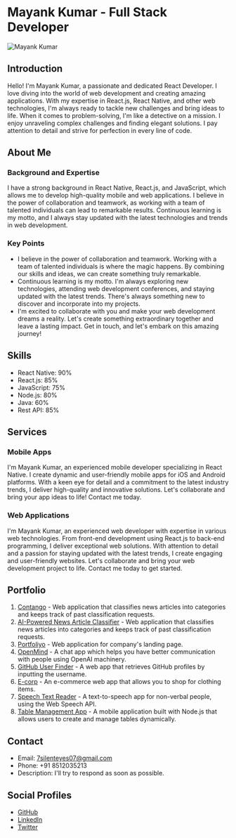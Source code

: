 # Mayank Kumar - Full Stack Developer

![Mayank Kumar](https://images.unsplash.com/photo-1514790193030-c89d266d5a9d)

## Introduction

Hello! I'm Mayank Kumar, a passionate and dedicated React Developer. I love diving into the world of web development and creating amazing applications. With my expertise in React.js, React Native, and other web technologies, I'm always ready to tackle new challenges and bring ideas to life. When it comes to problem-solving, I'm like a detective on a mission. I enjoy unraveling complex challenges and finding elegant solutions. I pay attention to detail and strive for perfection in every line of code.

## About Me

### Background and Expertise

I have a strong background in React Native, React.js, and JavaScript, which allows me to develop high-quality mobile and web applications. I believe in the power of collaboration and teamwork, as working with a team of talented individuals can lead to remarkable results. Continuous learning is my motto, and I always stay updated with the latest technologies and trends in web development.

### Key Points

- I believe in the power of collaboration and teamwork. Working with a team of talented individuals is where the magic happens. By combining our skills and ideas, we can create something truly remarkable.
- Continuous learning is my motto. I'm always exploring new technologies, attending web development conferences, and staying updated with the latest trends. There's always something new to discover and incorporate into my projects.
- I'm excited to collaborate with you and make your web development dreams a reality. Let's create something extraordinary together and leave a lasting impact. Get in touch, and let's embark on this amazing journey!

## Skills

- React Native: 90%
- React.js: 85%
- JavaScript: 75%
- Node.js: 80%
- Java: 60%
- Rest API: 85%

## Services

### Mobile Apps

I'm Mayank Kumar, an experienced mobile developer specializing in React Native. I create dynamic and user-friendly mobile apps for iOS and Android platforms. With a keen eye for detail and a commitment to the latest industry trends, I deliver high-quality and innovative solutions. Let's collaborate and bring your app ideas to life! Contact me today.

### Web Applications

I'm Mayank Kumar, an experienced web developer with expertise in various web technologies. From front-end development using React.js to back-end programming, I deliver exceptional web solutions. With attention to detail and a passion for staying updated with the latest trends, I create engaging and user-friendly websites. Let's collaborate and bring your web development project to life. Contact me today to get started.

## Portfolio

1. [Contango](https://wildwolf.io/contango/) - Web application that classifies news articles into categories and keeps track of past classification requests.
2. [AI-Powered News Article Classifier](https://github.com/silenteyesoncode/AI-Powered-News-Article-Classifier-with-History) - Web application that classifies news articles into categories and keeps track of past classification requests.
3. [Portfoliyo](https://laughing-pike-46159b.netlify.app/) - Web application for company's landing page.
4. [OpenMind](https://github.com/The-Unleashed-Club/openMind) - A chat app which helps you have better communication with people using OpenAI machinery.
5. [GitHub User Finder](https://github.com/silenteyesoncode/Github_User_finder) - A web app that retrieves GitHub profiles by inputting the username.
6. [E-corp](https://github.com/silenteyesoncode/E-corp) - An e-commerce web app that allows you to shop for clothing items.
7. [Speech Text Reader](https://github.com/silenteyesoncode/speech-text-reader) - A text-to-speech app for non-verbal people, using the Web Speech API.
8. [Table Management App](https://github.com/silenteyesoncode/Mob_DAT) - A mobile application built with Node.js that allows users to create and manage tables dynamically.

## Contact

- Email: 7silenteyes07@gmail.com
- Phone: +91 8512035213
- Description: I'll try to respond as soon as possible.

## Social Profiles

- [GitHub](https://github.com/silenteyesoncode)
- [LinkedIn](https://www.linkedin.com/in/imonk/)
- [Twitter](https://twitter.com/silenteyes_07)
